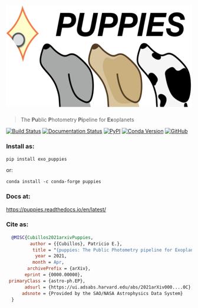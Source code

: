 # <img alt="puppies" src="https://raw.githubusercontent.com/pcubillos/puppies/aprilis/docs/logo_puppies_texted.png" height="275">
> The **Pu**blic **P**hotometry **Pi**peline for **Ex**oplanets

[![Build Status](https://travis-ci.com/pcubillos/puppies.svg?branch=aprilis)](https://travis-ci.com/pcubillos/puppies)
[![Documentation Status](https://readthedocs.org/projects/puppies/badge/?version=latest)](https://puppies.readthedocs.io/en/latest/?badge=latest)
[![PyPI](https://img.shields.io/pypi/v/exo_puppies.svg)](https://pypi.org/project/exo_puppies)
[![Conda Version](https://img.shields.io/conda/vn/conda-forge/puppies.svg)](https://anaconda.org/conda-forge/puppies)
[![GitHub](https://img.shields.io/github/license/pcubillos/puppies.svg?color=blue)](https://puppies.readthedocs.io/en/latest/license.html)

### Install as:
```
pip install exo_puppies
```
or:
```
conda install -c conda-forge puppies
```

### Docs at:
<https://puppies.readthedocs.io/en/latest/>

### Cite as:
```bibtex
  @MISC{Cubillos2021arxivPuppies,
         author = {{Cubillos}, Patricio E.},
          title = "{puppies: The Public Photometry pipeline for Exoplanets}",
           year = 2021,
          month = Apr,
        archivePrefix = {arXiv},
       eprint = {0000.00000},
 primaryClass = {astro-ph.EP},
       adsurl = {https://ui.adsabs.harvard.edu/abs/2021arXiv000....0C},
      adsnote = {Provided by the SAO/NASA Astrophysics Data System}
  }
```
